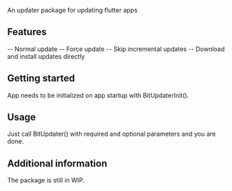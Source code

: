 
An updater package for updating flutter apps

## Features

-- Normal update
-- Force update
-- Skip incremental updates
-- Download and install updates directly

## Getting started

App needs to be initialized on app startup with BitUpdaterInit().

## Usage

Just call BitUpdater() with required and optional parameters and you are done.

## Additional information

The package is still in WIP. 
